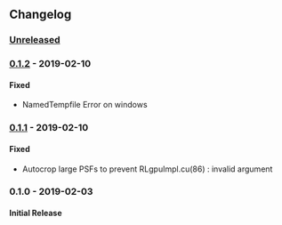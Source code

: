 ## Changelog

### [Unreleased]

### [0.1.2] - 2019-02-10
#### Fixed
- NamedTempfile Error on windows

### [0.1.1] - 2019-02-10
#### Fixed
- Autocrop large PSFs to prevent RLgpuImpl.cu(86) : invalid argument

### 0.1.0 - 2019-02-03
#### Initial Release

[Unreleased]: https://github.com/tlambert03/pycudadecon/compare/v0.1.2...HEAD
[0.1.2]: https://github.com/tlambert03/pycudadecon/compare/v0.1.1...v0.1.2
[0.1.1]: https://github.com/tlambert03/pycudadecon/compare/v0.1.0...v0.1.1
